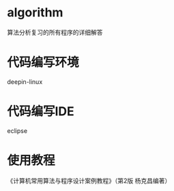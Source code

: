 # algorithm
算法分析复习的所有程序的详细解答

# 代码编写环境
deepin-linux

# 代码编写IDE
eclipse

# 使用教程
《计算机常用算法与程序设计案例教程》（第2版 杨克昌编著）
